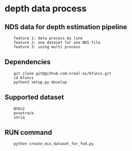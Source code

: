 # depth data process
## NDS data for depth estimation pipeline

``` 
    feature 1: data process by line
    feature 2: one dateset for one NDS file
    feature 3: using multi process
```


## Dependencies
```
    git clone git@github.com:nreal-ai/bfuncs.git
    cd bfuncs
    python3 setup.py develop
```

## Supported dataset 
```
    NYUv2
    posetrack
    inria
```

## RUN command
```
    python create_mix_dataset_for_fod.py

```


  
